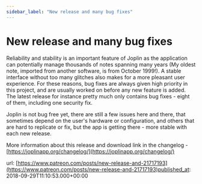 ```yaml
---
sidebar_label: "New release and many bug fixes"
---
```


# New release and many bug fixes

Reliability and stability is an important feature of Joplin as the application can potentially manage thousands of notes spanning many years (My oldest note, imported from another software, is from October 1999!). A stable interface without too many glitches also makes for a more pleasant user experience. For these reasons, bug fixes are always given high priority in this project, and are usually worked on before any new feature is added. The latest release for instance pretty much only contains bug fixes - eight of them, including one security fix.

Joplin is not bug free yet, there are still a few issues here and there, that sometimes depend on the user's hardware or configuration, and others that are hard to replicate or fix, but the app is getting there - more stable with each new release.

More information about this release and download link in the changelog - [https://joplinapp.org/changelog/](https://joplinapp.org/changelog/)

url: [https://www.patreon.com/posts/new-release-and-21717193](https://www.patreon.com/posts/new-release-and-21717193)published_at: 2018-09-29T11:10:53.000+00:00